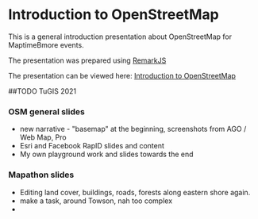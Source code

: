 # Introduction to OpenStreetMap

This is a general introduction presentation about OpenStreetMap for MaptimeBmore events.

The presentation was prepared using [RemarkJS](https://github.com/gnab/remark)

The presentation can be viewed here: [Introduction to OpenStreetMap](https://maptimebmore.github.io/osm-presentation)

##TODO TuGIS 2021
### OSM general slides
- new narrative - "basemap" at the beginning, screenshots from AGO / Web Map, Pro
- Esri and Facebook RapID slides and content
- My own playground work and slides towards the end

### Mapathon slides
- Editing land cover, buildings, roads, forests along eastern shore again.
- make a task, around Towson, nah too complex
- 
